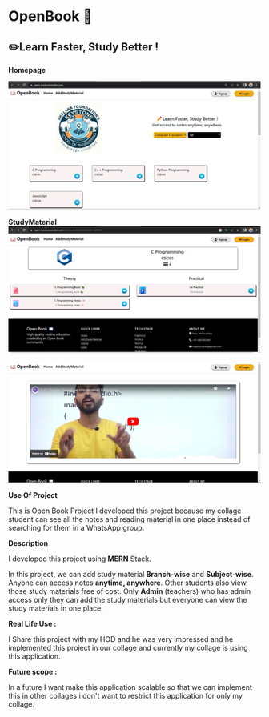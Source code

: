 # OpenBook 📖

## ✏️Learn Faster, Study Better !

**Homepage**

![output-1](./Screenshot-1.png)

**StudyMaterial**
![output-2](./Screenshot-2.png)

![output-3](./Screenshot-3.png)

**Use Of Project**

This is Open Book Project I developed this project because my collage student can see all the notes and reading material in one place instead of searching for them in a WhatsApp group.

**Description**

I developed this project using **MERN** Stack.

In this project, we can add study material **Branch-wise** and **Subject-wise**. Anyone can access notes **anytime, anywhere**. Other students also view those study materials free of cost. Only **Admin** (teachers) who has admin access only they can add the study materials but everyone can view the study materials in one place.

**Real Life Use :**

I Share this project with my HOD and he was very impressed and he implemented this project in our collage and currently my collage is using this application.

**Future scope :**

In a future I want make this application scalable so that we can implement this in other collages i don't want to restrict this application for only my collage.

